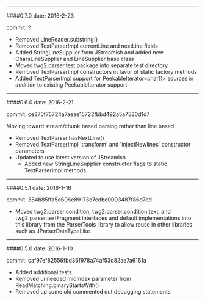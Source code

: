 --------
####0.7.0
date: 2016-2-23

commit: ?

* Removed LineReader.substring()
* Removed TextParserImpl currentLine and nextLine fields
* Added StringLineSupplier from JStreamish and added new CharsLineSupplier and LineSupplier base class
* Moved twg2.parser.test package into separate test directory
* Removed TextParserImpl constructors in favor of static factory methods
* Added TextParserImpl support for PeekableIterator<char[]> sources in addition to existing PeekableIterator<String> support


--------
####0.6.0
date: 2016-2-21

commit: ce375f75724a7aeae15722fbbd492a5a7530d1d7

Moving toward stream/chunk based parsing rather than line based
* Removed TextParser.hasNextLine()
* Removed TextParserImpl 'transform' and 'injectNewlines' constructor parameters
* Updated to use latest version of JStreamish
  * Added new StringLineSupplier constructor flags to static TextParserImpl methods


--------
####0.5.1
date: 2016-1-16

commit: 384b85ffa5d606e89173e7cdbe0003487f86d7ed

* Moved twg2.parser.condition, twg2.parser.condition.text, and twg2.parser.textFragment interfaces and default implementations into this library from the ParserTools library to allow reuse in other libraries such as JParserDataTypeLike


--------
####0.5.0
date: 2016-1-10

commit: caf97ef82556fbd36f978a74af53d82ae7a6161a

* Added additional tests
* Removed unneeded midIndex parameter from ReadMatching.binaryStartsWith()
* Removed up some old commented out debugging statements